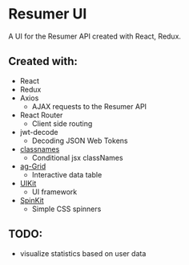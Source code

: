 # Resumer UI

A UI for the Resumer API created with React, Redux.

## Created with:

- React
- Redux
- Axios
  - AJAX requests to the Resumer API
- React Router
  - Client side routing
- jwt-decode
  - Decoding JSON Web Tokens
- [classnames](https://www.npmjs.com/package/classnames)
  - Conditional jsx classNames
- [ag-Grid](https://www.ag-grid.com)
  - Interactive data table
- [UIKit](https://getuikit.com/)
  - UI framework
- [SpinKit](http://tobiasahlin.com/spinkit/)
  - Simple CSS spinners

## TODO:

- visualize statistics based on user data
